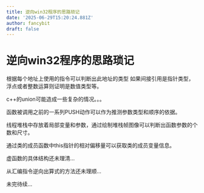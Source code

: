 ```yaml
---
title: 逆向win32程序的思路琐记
date: '2025-06-29T15:20:24.881Z'
author: fancybit
draft: false
---
```

<div class="header"><h1 class="single-title animate__animated animate__pulse animate__faster">逆向win32程序的思路琐记</h1></div>

<div class="content" id="content"><p>根据每个地址上使用的指令可以判断出此地址的类型 如果间接引用是指针类型，浮点或者整数运算则证明是数值类型等。</p><p>c++的union可能造成一些复杂的情况。。。</p><p>函数被调用之前的一系列PUSH动作可以作为推测参数类型和顺序的依据。</p><p>线程堆栈中存放着局部变量和参数，通过绘制堆栈帧图像可以判断出函数参数的个数和尺寸。</p><p>通过类的成员函数中this指针的相对偏移量可以获取类的成员变量信息。</p><p>虚函数的具体结构还未理清…</p><p>从汇编指令逆向出算式的方法还未理顺…</p><p>未完待续…</p><!-- raw HTML omitted --></div>

